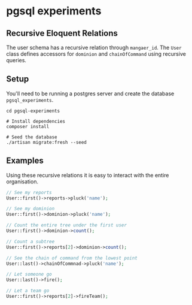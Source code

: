 # pgsql experiments

## Recursive Eloquent Relations

The user schema has a recursive relation through `mangaer_id`. The `User` class defines accessors for `dominion` and `chainOfCommand` using recursive queries. 

## Setup

You'll need to be running a postgres server and create the database `pgsql_experiments`.

```shell
cd pgsql-experiments

# Install dependencies
composer install

# Seed the database
./artisan migrate:fresh --seed
```

## Examples

Using these recursive relations it is easy to interact with the entire organisation.

```php
// See my reports
User::first()->reports->pluck('name');

// See my dominion
User::first()->dominion->pluck('name');

// Count the entire tree under the first user
User::first()->dominion->count();

// Count a subtree
User::first()->reports[2]->dominion->count();

// See the chain of command from the lowest point
User::last()->chainOfCommnad->pluck('name');

// Let someone go
User::last()->fire();

// Let a team go
User::first()->reports[2]->fireTeam();
```
